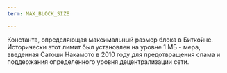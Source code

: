 ```yaml
---
term: MAX_BLOCK_SIZE

---
```

Константа, определяющая максимальный размер блока в Биткойне. Исторически этот лимит был установлен на уровне 1 МБ - мера, введенная Сатоши Накамото в 2010 году для предотвращения спама и поддержания определенного уровня децентрализации сети.
